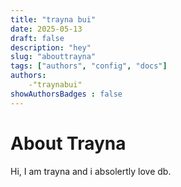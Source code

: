 ```yaml
---
title: "trayna bui"
date: 2025-05-13
draft: false 
description: "hey"
slug: "abouttrayna"
tags: ["authors", "config", "docs"]
authors: 
    -"traynabui"
showAuthorsBadges : false
---
```

# About Trayna
Hi, I am trayna and i absolertly love db. 

